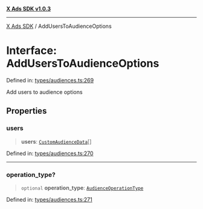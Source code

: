 [**X Ads SDK v1.0.3**](../README.md)

***

[X Ads SDK](../globals.md) / AddUsersToAudienceOptions

# Interface: AddUsersToAudienceOptions

Defined in: [types/audiences.ts:269](https://github.com/kage1020/x-ads-sdk/blob/main/src/types/audiences.ts#L269)

Add users to audience options

## Properties

### users

> **users**: [`CustomAudienceData`](CustomAudienceData.md)[]

Defined in: [types/audiences.ts:270](https://github.com/kage1020/x-ads-sdk/blob/main/src/types/audiences.ts#L270)

***

### operation\_type?

> `optional` **operation\_type**: [`AudienceOperationType`](../type-aliases/AudienceOperationType.md)

Defined in: [types/audiences.ts:271](https://github.com/kage1020/x-ads-sdk/blob/main/src/types/audiences.ts#L271)
